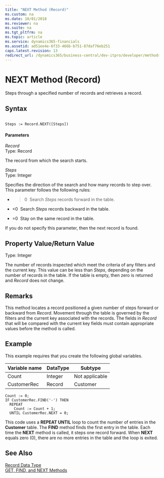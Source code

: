 ```yaml
---
title: "NEXT Method (Record)"
ms.custom: na
ms.date: 10/01/2018
ms.reviewer: na
ms.suite: na
ms.tgt_pltfrm: na
ms.topic: article
ms.service: dynamics365-financials
ms.assetid: ad51ee4e-6f33-466b-b751-87daf76eb251
caps.latest.revision: 13
redirect_url: /dynamics365/business-central/dev-itpro/developer/methods-auto/al-method-reference
---
```


 

# NEXT Method (Record)
Steps through a specified number of records and retrieves a record.  
  
## Syntax  
  
```  
  
Steps := Record.NEXT([Steps])  
```  
  
#### Parameters  
 *Record*  
 Type: Record  
  
 The record from which the search starts.  
  
 *Steps*  
 Type: Integer  
  
 Specifies the direction of the search and how many records to step over. This parameter follows the following rules:  
  
-   >0  Search *Steps* records forward in the table.  
  
-   \<0  Search *Steps* records backward in the table.  
  
-   =0  Stay on the same record in the table.  
  
 If you do not specify this parameter, then the next record is found.  
  
## Property Value/Return Value  
 Type: Integer  
  
 The number of records inspected which meet the criteria of any filters and the current key. This value can be less than *Steps*, depending on the number of records in the table. If the table is empty, then zero is returned and *Record* does not change.  
  
## Remarks  
 This method locates a record positioned a given number of steps forward or backward from *Record*. Movement through the table is governed by the filters and the current key associated with the records. The fields in *Record* that will be compared with the current key fields must contain appropriate values before the method is called.  
  
## Example  
 This example requires that you create the following global variables.  
  
|Variable name|DataType|Subtype|  
|-------------------|--------------|-------------|  
|Count|Integer|Not applicable|  
|CustomerRec|Record|Customer|  
  
```  
Count := 0;  
IF CustomerRec.FIND('-') THEN  
  REPEAT  
    Count := Count + 1;  
  UNTIL CustomerRec.NEXT = 0;  
```  
  
 This code uses a **REPEAT UNTIL** loop to count the number of entries in the **Customer** table. The **FIND** method finds the first entry in the table. Each time the **NEXT** method is called, it steps one record forward. When **NEXT** equals zero \(0\), there are no more entries in the table and the loop is exited.  
  
## See Also  
 [Record Data Type](../datatypes/devenv-Record-Data-Type.md)   
 [GET, FIND, and NEXT Methods](../devenv-get-find-and-next-methods.md)